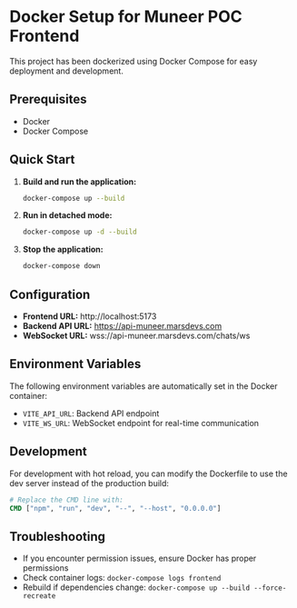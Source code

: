 # Docker Setup for Muneer POC Frontend

This project has been dockerized using Docker Compose for easy deployment and development.

## Prerequisites

- Docker
- Docker Compose

## Quick Start

1. **Build and run the application:**
   ```bash
   docker-compose up --build
   ```

2. **Run in detached mode:**
   ```bash
   docker-compose up -d --build
   ```

3. **Stop the application:**
   ```bash
   docker-compose down
   ```

## Configuration

- **Frontend URL:** http://localhost:5173
- **Backend API URL:** https://api-muneer.marsdevs.com
- **WebSocket URL:** wss://api-muneer.marsdevs.com/chats/ws

## Environment Variables

The following environment variables are automatically set in the Docker container:

- `VITE_API_URL`: Backend API endpoint
- `VITE_WS_URL`: WebSocket endpoint for real-time communication

## Development

For development with hot reload, you can modify the Dockerfile to use the dev server instead of the production build:

```dockerfile
# Replace the CMD line with:
CMD ["npm", "run", "dev", "--", "--host", "0.0.0.0"]
```

## Troubleshooting

- If you encounter permission issues, ensure Docker has proper permissions
- Check container logs: `docker-compose logs frontend`
- Rebuild if dependencies change: `docker-compose up --build --force-recreate` 